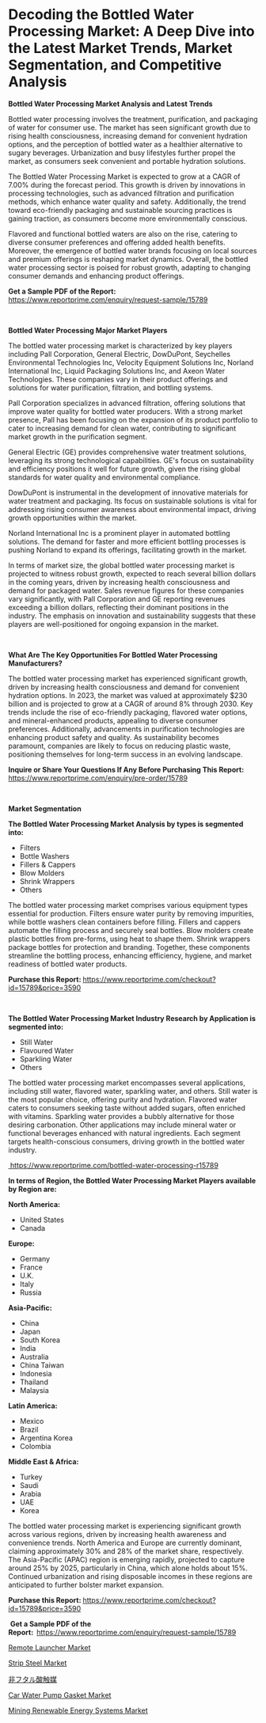 <p><h1>Decoding the Bottled Water Processing Market: A Deep Dive into the Latest Market Trends, Market Segmentation, and Competitive Analysis</h1></p><p><strong>Bottled Water Processing Market Analysis and Latest Trends</strong></p>
<p><p>Bottled water processing involves the treatment, purification, and packaging of water for consumer use. The market has seen significant growth due to rising health consciousness, increasing demand for convenient hydration options, and the perception of bottled water as a healthier alternative to sugary beverages. Urbanization and busy lifestyles further propel the market, as consumers seek convenient and portable hydration solutions.</p><p>The Bottled Water Processing Market is expected to grow at a CAGR of 7.00% during the forecast period. This growth is driven by innovations in processing technologies, such as advanced filtration and purification methods, which enhance water quality and safety. Additionally, the trend toward eco-friendly packaging and sustainable sourcing practices is gaining traction, as consumers become more environmentally conscious.</p><p>Flavored and functional bottled waters are also on the rise, catering to diverse consumer preferences and offering added health benefits. Moreover, the emergence of bottled water brands focusing on local sources and premium offerings is reshaping market dynamics. Overall, the bottled water processing sector is poised for robust growth, adapting to changing consumer demands and enhancing product offerings.</p></p>
<p><strong>Get a Sample PDF of the Report:&nbsp;</strong> <a href="https://www.reportprime.com/enquiry/request-sample/15789">https://www.reportprime.com/enquiry/request-sample/15789</a></p>
<p>&nbsp;</p>
<p><strong>Bottled Water Processing Major Market Players</strong></p>
<p><p>The bottled water processing market is characterized by key players including Pall Corporation, General Electric, DowDuPont, Seychelles Environmental Technologies Inc, Velocity Equipment Solutions Inc, Norland International Inc, Liquid Packaging Solutions Inc, and Axeon Water Technologies. These companies vary in their product offerings and solutions for water purification, filtration, and bottling systems.</p><p>Pall Corporation specializes in advanced filtration, offering solutions that improve water quality for bottled water producers. With a strong market presence, Pall has been focusing on the expansion of its product portfolio to cater to increasing demand for clean water, contributing to significant market growth in the purification segment.</p><p>General Electric (GE) provides comprehensive water treatment solutions, leveraging its strong technological capabilities. GE's focus on sustainability and efficiency positions it well for future growth, given the rising global standards for water quality and environmental compliance.</p><p>DowDuPont is instrumental in the development of innovative materials for water treatment and packaging. Its focus on sustainable solutions is vital for addressing rising consumer awareness about environmental impact, driving growth opportunities within the market.</p><p>Norland International Inc is a prominent player in automated bottling solutions. The demand for faster and more efficient bottling processes is pushing Norland to expand its offerings, facilitating growth in the market.</p><p>In terms of market size, the global bottled water processing market is projected to witness robust growth, expected to reach several billion dollars in the coming years, driven by increasing health consciousness and demand for packaged water. Sales revenue figures for these companies vary significantly, with Pall Corporation and GE reporting revenues exceeding a billion dollars, reflecting their dominant positions in the industry. The emphasis on innovation and sustainability suggests that these players are well-positioned for ongoing expansion in the market.</p></p>
<p>&nbsp;</p>
<p><strong>What Are The Key Opportunities For Bottled Water Processing Manufacturers?</strong></p>
<p><p>The bottled water processing market has experienced significant growth, driven by increasing health consciousness and demand for convenient hydration options. In 2023, the market was valued at approximately $230 billion and is projected to grow at a CAGR of around 8% through 2030. Key trends include the rise of eco-friendly packaging, flavored water options, and mineral-enhanced products, appealing to diverse consumer preferences. Additionally, advancements in purification technologies are enhancing product safety and quality. As sustainability becomes paramount, companies are likely to focus on reducing plastic waste, positioning themselves for long-term success in an evolving landscape.</p></p>
<p><strong>Inquire or Share Your Questions If Any Before Purchasing This Report:</strong> <a href="https://www.reportprime.com/enquiry/pre-order/15789">https://www.reportprime.com/enquiry/pre-order/15789</a></p>
<p>&nbsp;</p>
<p><strong>Market Segmentation</strong></p>
<p><strong>The Bottled Water Processing Market Analysis by types is segmented into:</strong></p>
<p><ul><li>Filters</li><li>Bottle Washers</li><li>Fillers & Cappers</li><li>Blow Molders</li><li>Shrink Wrappers</li><li>Others</li></ul></p>
<p><p>The bottled water processing market comprises various equipment types essential for production. Filters ensure water purity by removing impurities, while bottle washers clean containers before filling. Fillers and cappers automate the filling process and securely seal bottles. Blow molders create plastic bottles from pre-forms, using heat to shape them. Shrink wrappers package bottles for protection and branding. Together, these components streamline the bottling process, enhancing efficiency, hygiene, and market readiness of bottled water products.</p></p>
<p><strong>Purchase this Report:&nbsp;</strong><a href="https://www.reportprime.com/checkout?id=15789&price=3590">https://www.reportprime.com/checkout?id=15789&price=3590</a></p>
<p>&nbsp;</p>
<p><strong>The Bottled Water Processing Market Industry Research by Application is segmented into:</strong></p>
<p><ul><li>Still Water</li><li>Flavoured Water</li><li>Sparkling Water</li><li>Others</li></ul></p>
<p><p>The bottled water processing market encompasses several applications, including still water, flavored water, sparkling water, and others. Still water is the most popular choice, offering purity and hydration. Flavored water caters to consumers seeking taste without added sugars, often enriched with vitamins. Sparkling water provides a bubbly alternative for those desiring carbonation. Other applications may include mineral water or functional beverages enhanced with natural ingredients. Each segment targets health-conscious consumers, driving growth in the bottled water industry.</p></p>
<p><a href="https://www.reportprime.com/bottled-water-processing-r15789">&nbsp;https://www.reportprime.com/bottled-water-processing-r15789</a></p>
<p><strong>In terms of Region, the Bottled Water Processing Market Players available by Region are:</strong></p>
<p>
    <p> <strong> North America: </strong>
        <ul>
            <li>United States</li>
            <li>Canada</li>
        </ul>
        </p> 
    <p> <strong> Europe: </strong>
        <ul>
            <li>Germany</li>
            <li>France</li>
            <li>U.K.</li>
            <li>Italy</li>
            <li>Russia</li>
        </ul>
        </p> 
    <p> <strong> Asia-Pacific: </strong>
        <ul>
            <li>China</li>
            <li>Japan</li>
            <li>South Korea</li>
            <li>India</li>
            <li>Australia</li>
            <li>China Taiwan</li>
            <li>Indonesia</li>
            <li>Thailand</li>
            <li>Malaysia</li>
        </ul>
        </p> 
    <p> <strong> Latin America: </strong>
        <ul>
            <li>Mexico</li>
            <li>Brazil</li>
            <li>Argentina Korea</li>
            <li>Colombia</li>
        </ul>
        </p> 
    <p> <strong> Middle East & Africa: </strong>
        <ul>
            <li>Turkey</li>
            <li>Saudi</li>
            <li>Arabia</li>
            <li>UAE</li>
            <li>Korea</li>
        </ul>
    </p>
    </p>
<p><p>The bottled water processing market is experiencing significant growth across various regions, driven by increasing health awareness and convenience trends. North America and Europe are currently dominant, claiming approximately 30% and 28% of the market share, respectively. The Asia-Pacific (APAC) region is emerging rapidly, projected to capture around 25% by 2025, particularly in China, which alone holds about 15%. Continued urbanization and rising disposable incomes in these regions are anticipated to further bolster market expansion.</p></p>
<p><strong>Purchase this Report: </strong><a href="https://www.reportprime.com/checkout?id=15789&price=3590">https://www.reportprime.com/checkout?id=15789&price=3590</a></p>
<p>&nbsp;<strong>Get a Sample PDF of the Report:&nbsp;&nbsp;</strong><a href="https://www.reportprime.com/enquiry/request-sample/15789">https://www.reportprime.com/enquiry/request-sample/15789</a></p>
<p><strong></strong></p>
<p><p><a href="https://issuu.com/reportprime-2/docs/remote-launcher-market-size-2030.pp_24d6467805db42">Remote Launcher Market</a></p><p><a href="https://medium.com/@ransomohns1948/strip-steel-market-trends-and-regional-insights-forecasted-for-period-from-2024-to-2031-69eaf9b4e272">Strip Steel Market</a></p><p><a href="https://medium.com/@susanjprice2023/non-phthalate-catalysts-market-%E3%81%AF-%E3%82%B3%E3%82%B9%E3%83%88%E7%AE%A1%E7%90%86%E3%81%A8%E5%8A%B9%E7%8E%87%E5%90%91%E4%B8%8A%E3%82%92%E5%84%AA%E5%85%88%E3%81%97%E3%81%BE%E3%81%99-%E3%81%95%E3%82%89%E3%81%AB-%E5%A0%B1%E5%91%8A%E6%9B%B8%E3%81%AF%E5%B8%82%E5%A0%B4%E3%81%AE%E9%9C%80%E8%A6%81%E9%9D%A2%E3%81%A8%E4%BE%9B%E7%B5%A6%E9%9D%A2%E3%81%AE%E4%B8%A1%E6%96%B9%E3%82%92%E3%82%AB%E3%83%90%E3%83%BC%E3%81%97%E3%81%A6%E3%81%84%E3%81%BE%E3%81%99-non-phthalate-a24fe30a1953">非フタル酸触媒</a></p><p><a href="https://issuu.com/reportprime-2/docs/car-water-pump-gasket-market-size-2_4176904c5538f7">Car Water Pump Gasket Market</a></p><p><a href="https://github.com/julyju69/Market-Research-Report-List-5/blob/main/mining-renewable-energy-systems-market.md">Mining Renewable Energy Systems Market</a></p></p>
